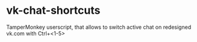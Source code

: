# vk-chat-shortcuts
TamperMonkey userscript, that allows to switch active chat on redesigned vk.com with Ctrl+&lt;1-5>
